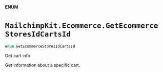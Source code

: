 **ENUM**

# `MailchimpKit.Ecommerce.GetEcommerceStoresIdCartsId`

```swift
enum GetEcommerceStoresIdCartsId
```

Get cart info

Get information about a specific cart.
